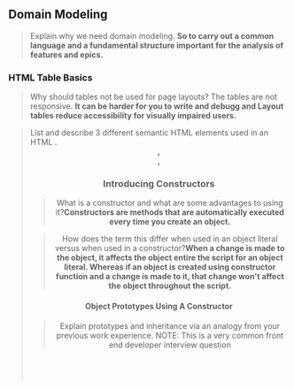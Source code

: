 ## Domain Modeling

> Explain why we need domain modeling.
> **So to carry out a common language and a fundamental structure important for the analysis of features and epics.**

### HTML Table Basics

> Why should tables not be used for page layouts? The tables are not responsive. **It can be harder for you to write and debugg and Layout tables reduce accessibility for visually impaired users.**

> List and describe 3 different semantic HTML elements used in an HTML <table>. **<header>, <section>, <article>**

### Introducing Constructors

> What is a constructor and what are some advantages to using it?**Constructors are methods that are automatically executed every time you create an object.**

> How does the term this differ when used in an object literal versus when used in a constructor?**When a change is made to the object, it affects the object entire the script for an object literal. Whereas if an object is created using constructor function and a change is made to it, that change won't affect the object throughout the script.**

#### Object Prototypes Using A Constructor

> Explain prototypes and inheritance via an analogy from your previous work experience.
> NOTE: This is a very common front end developer interview question
